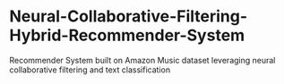 # Neural-Collaborative-Filtering-Hybrid-Recommender-System
Recommender System built on Amazon Music dataset leveraging neural collaborative filtering and text classification
